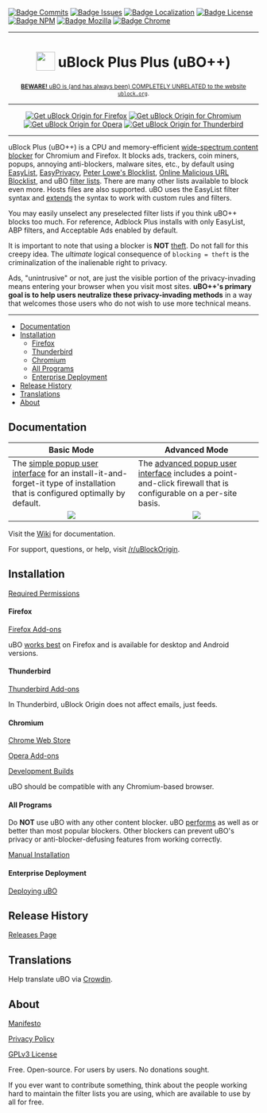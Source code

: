 [![Badge Commits]][Commit Rate]
[![Badge Issues]][Issues]
[![Badge Localization]][Crowdin]
[![Badge License]][License]
[![Badge NPM]][NPM]
[![Badge Mozilla]][Mozilla]
[![Badge Chrome]][Chrome]

***

<h1 align="center">
<sub>
<img src="https://github.com/gorhill/uBlock/blob/master/src/img/ublock.svg" height="38" width="38">
</sub>
uBlock Plus Plus (uBO++)
</h1>
<p align="center">
<sub><a href="https://github.com/gorhill/uBlock/wiki/uBlock-Origin-is-completely-unrelated-to-the-web-site-ublock.org"><b>BEWARE!</b> uBO is (and has always been) COMPLETELY UNRELATED to the website <code>ublock.org</code></a>.</sub>
</p>

***

<p align="center">
<a href="https://addons.mozilla.org/addon/ublock-plus-plus/"><img src="https://user-images.githubusercontent.com/585534/107280546-7b9b2a00-6a26-11eb-8f9f-f95932f4bfec.png" alt="Get uBlock Origin for Firefox"></a>
<a href="https://chrome.google.com/webstore/detail/ublock-origin/cjpalhdlnbpafiamejdnhcphjbkeiagm"><img src="https://user-images.githubusercontent.com/585534/107280622-91a8ea80-6a26-11eb-8d07-77c548b28665.png" alt="Get uBlock Origin for Chromium"></a>
<a href="https://addons.opera.com/extensions/details/ublock/"><img src="https://user-images.githubusercontent.com/585534/107280692-ac7b5f00-6a26-11eb-85c7-088926504452.png" alt="Get uBlock Origin for Opera"></a>
<a href="https://addons.thunderbird.net/thunderbird/addon/ublock-origin/"><img src="https://user-images.githubusercontent.com/124740436/235314672-73243149-3683-4407-a2d5-ad0f2b08bc17.png" alt="Get uBlock Origin for Thunderbird"></a>
</p>

***

uBlock Plus (uBO++) is a CPU and memory-efficient [wide-spectrum content blocker][Blocking] for Chromium and Firefox. It blocks ads, trackers, coin miners, popups, annoying anti-blockers, malware sites, etc., by default using [EasyList][EasyList], [EasyPrivacy][EasyPrivacy], [Peter Lowe's Blocklist][Peter Lowe's Blocklist], [Online Malicious URL Blocklist][Malicious Blocklist], and uBO [filter lists][uBO Filters]. There are many other lists available to block even more. Hosts files are also supported. uBO uses the EasyList filter syntax and [extends][Extended Syntax] the syntax to work with custom rules and filters.

You may easily unselect any preselected filter lists if you think uBO++ blocks too much. For reference, Adblock Plus installs with only EasyList, ABP filters, and Acceptable Ads enabled by default.

It is important to note that using a blocker is **NOT** [theft]. Do not fall for this creepy idea. The _ultimate_ logical consequence of `blocking = theft` is the criminalization of the inalienable right to privacy.

Ads, "unintrusive" or not, are just the visible portion of the privacy-invading means entering your browser when you visit most sites. **uBO++'s primary goal is to help users neutralize these privacy-invading methods** in a way that welcomes those users who do not wish to use more technical means.

***

* [Documentation](#documentation)
* [Installation](#installation)
  * [Firefox](#firefox)
  * [Thunderbird](#thunderbird)
  * [Chromium](#chromium)
  * [All Programs](#all-programs)
  * [Enterprise Deployment](#enterprise-deployment)
* [Release History](#release-history)
* [Translations](#translations)
* [About](#about)

## Documentation

<table>
    <thead>
        <tr>
            <th>Basic Mode</th>
            <th>Advanced Mode</th>
        </tr>
    </thead>
    <tbody>
        <tr>
            <td>The <a href="https://github.com/gorhill/uBlock/wiki/Quick-guide:-popup-user-interface">simple popup user interface</a> for an install-it-and-forget-it type of installation that is configured optimally by default.</td>
            <td>The <a href="https://github.com/gorhill/uBlock/wiki/Dynamic-filtering:-quick-guide">advanced popup user interface</a> includes a point-and-click firewall that is configurable on a per-site basis.</td>
        </tr>
        <tr>
            <td align="center" valign="top"><a href="https://github.com/gorhill/uBlock/wiki/Quick-guide:-popup-user-interface"><img src="https://user-images.githubusercontent.com/585534/232531044-c4ac4dd5-0b60-4c1e-aabb-914be04b846c.png"/></a></td>
            <td align="center" valign="top"><a href="https://github.com/gorhill/uBlock/wiki/Dynamic-filtering:-quick-guide"><img src="https://user-images.githubusercontent.com/585534/232531439-a8f81cc3-6622-45c4-8b32-7348cecf6e98.png"/></a></td>
        </tr>
    </tbody>
</table>

Visit the [Wiki][Wiki] for documentation.

For support, questions, or help, visit [/r/uBlockOrigin][Reddit].

## Installation

[Required Permissions][Permissions]

#### Firefox

[Firefox Add-ons][Mozilla]

uBO [works best][Works Best] on Firefox and is available for desktop and Android versions.

#### Thunderbird

[Thunderbird Add-ons][Thunderbird] 

In Thunderbird, uBlock Origin does not affect emails, just feeds.

#### Chromium

[Chrome Web Store][Chrome]

[Opera Add-ons][Opera]

[Development Builds][Chrome Dev]

uBO should be compatible with any Chromium-based browser.

#### All Programs

Do **NOT** use uBO with any other content blocker. uBO [performs][Performance] as well as or better than most popular blockers. Other blockers can prevent uBO's privacy or anti-blocker-defusing features from working correctly.

[Manual Installation][Manual Installation]

#### Enterprise Deployment

[Deploying uBO][Deployment]

## Release History

[Releases Page][Releases]

## Translations

Help translate uBO via [Crowdin][Crowdin].

## About

[Manifesto][Manifesto]

[Privacy Policy][Privacy Policy]

[GPLv3 License][License]

Free. Open-source. For users by users. No donations sought.

If you ever want to contribute something, think about the people working hard to maintain the filter lists you are using, which are available to use by all for free.


<!----------------------------------------------------------------------------->

[Peter Lowe's Blocklist]: https://pgl.yoyo.org/adservers/
[Malicious Blocklist]: https://gitlab.com/malware-filter/urlhaus-filter#malicious-url-blocklist
[Performance]: https://www.debugbear.com/blog/chrome-extension-performance-2021#how-do-ad-blockers-and-privacy-tools-affect-browser-performance
[EasyPrivacy]: https://easylist.to/#easyprivacy
[Thunderbird]: https://addons.thunderbird.net/thunderbird/addon/ublock-origin/
[Chrome Dev]: https://chrome.google.com/webstore/detail/ublock-origin-development/cgbcahbpdhpcegmbfconppldiemgcoii
[EasyList]: https://easylist.to/#easylist
[Mozilla]: https://addons.mozilla.org/addon/ublock-plus-plus/
[Crowdin]: https://crowdin.com/project/ublock
[Chrome]: https://chrome.google.com/webstore/detail/ublock-origin/cjpalhdlnbpafiamejdnhcphjbkeiagm
[Reddit]: https://www.reddit.com/r/uBlockOrigin/
[Theft]: https://twitter.com/LeaVerou/status/518154828166725632
[Opera]: https://addons.opera.com/extensions/details/ublock/
[NPM]: https://www.npmjs.com/package/@gorhill/ubo-core

[Manifesto]: MANIFESTO.md
[License]: LICENSE.txt


<!---------------------------------[ Internal ]-------------------------------->

[Manual Installation]: https://github.com/gorhill/uBlock/tree/master/dist#install
[Extended Syntax]: https://github.com/gorhill/uBlock/wiki/Static-filter-syntax#extended-syntax
[Privacy Policy]: https://github.com/gorhill/uBlock/wiki/Privacy-policy
[uBO Filters]: https://github.com/uBlockOrigin/uAssets/tree/master/filters
[Permissions]: https://github.com/gorhill/uBlock/wiki/Permissions
[Commit Rate]: https://github.com/gorhill/uBlock/commits/master
[Works Best]: https://github.com/gorhill/uBlock/wiki/uBlock-Origin-works-best-on-Firefox
[Deployment]: https://github.com/gorhill/uBlock/wiki/Deploying-uBlock-Origin
[Blocking]: https://github.com/gorhill/uBlock/wiki/Blocking-mode
[Releases]: https://github.com/gorhill/uBlock/releases
[Issues]: https://github.com/uBlockOrigin/uBlock-issues/issues
[Beta]: https://github.com/gorhill/uBlock/blob/master/dist/README.md#for-beta-version
[Wiki]: https://github.com/gorhill/uBlock/wiki


<!----------------------------------[ Badges ]--------------------------------->

[Badge Localization]: https://d322cqt584bo4o.cloudfront.net/ublock/localized.svg
[Badge Commits]: https://img.shields.io/github/commit-activity/m/gorhill/ublock?label=Commits
[Badge Mozilla]: https://img.shields.io/amo/rating/ublock-origin?label=Firefox
[Badge License]: https://img.shields.io/badge/License-GPLv3-blue.svg
[Badge Chrome]: https://img.shields.io/chrome-web-store/rating/cjpalhdlnbpafiamejdnhcphjbkeiagm?label=Chrome
[Badge Edge]: https://img.shields.io/badge/dynamic/json?label=Edge&color=brightgreen&query=%24.averageRating&suffix=%2F%35&url=https%3A%2F%2Fmicrosoftedge.microsoft.com%2Faddons%2Fgetproductdetailsbycrxid%2Fodfafepnkmbhccpbejgmiehpchacaeak
[Badge Issues]: https://img.shields.io/github/issues/uBlockOrigin/uBlock-issues
[Badge NPM]: https://img.shields.io/npm/v/@gorhill/ubo-core

